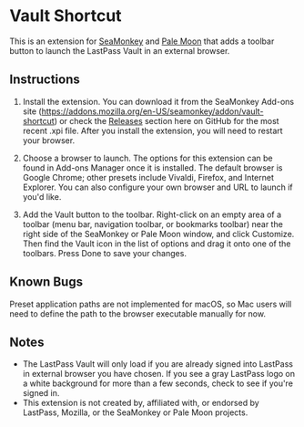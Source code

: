Vault Shortcut
==============

This is an extension for [SeaMonkey](http://www.seamonkey-project.org/) and
[Pale Moon](http://www.palemoon.org/) that adds a toolbar button to launch the
LastPass Vault in an external browser.

Instructions
------------

1. Install the extension. You can download it from the SeaMonkey Add-ons site
(https://addons.mozilla.org/en-US/seamonkey/addon/vault-shortcut) or check the
[Releases](https://github.com/IsaacSchemm/vault-shortcut/releases) section here
on GitHub for the most recent .xpi file. After you install the extension, you
will need to restart your browser.

2. Choose a browser to launch. The options for this extension can be found in
Add-ons Manager once it is installed. The default browser is Google Chrome;
other presets include Vivaldi, Firefox, and Internet Explorer. You can also
configure your own browser and URL to launch if you'd like.

3. Add the Vault button to the toolbar. Right-click on an empty area of a
toolbar (menu bar, navigation toolbar, or bookmarks toolbar) near the right
side of the SeaMonkey or Pale Moon window, and click Customize. Then find the
Vault icon in the list of options and drag it onto one of the toolbars. Press
Done to save your changes.

Known Bugs
----------

Preset application paths are not implemented for macOS, so Mac users will need
to define the path to the browser executable manually for now.

Notes
-----

* The LastPass Vault will only load if you are already signed into LastPass in
external browser you have chosen. If you see a gray LastPass logo on a white
background for more than a few seconds, check to see if you're signed in.
* This extension is not created by, affiliated with, or endorsed by LastPass,
Mozilla, or the SeaMonkey or Pale Moon projects.
